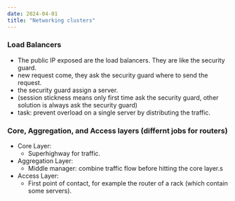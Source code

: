 ```yaml
---
date: 2024-04-01
title: "Networking clusters"
---
```


### Load Balancers
- The public IP exposed are the load balancers. They are like the security guard.
- new request come, they ask the security guard where to send the request. 
- the security guard assign a server.
- (session stickness means only first time ask the security guard, other solution is always ask the security guard)
- task: prevent overload on a single server by distributing the traffic.

### Core, Aggregation, and Access layers (differnt jobs for routers)
- Core Layer: 
    - Superhighway for traffic.
- Aggregation Layer: 
    - Middle manager: combine traffic flow before hitting the core layer.s
- Access Layer: 
    - First point of contact, for example the router of a rack (which contain some servers).


